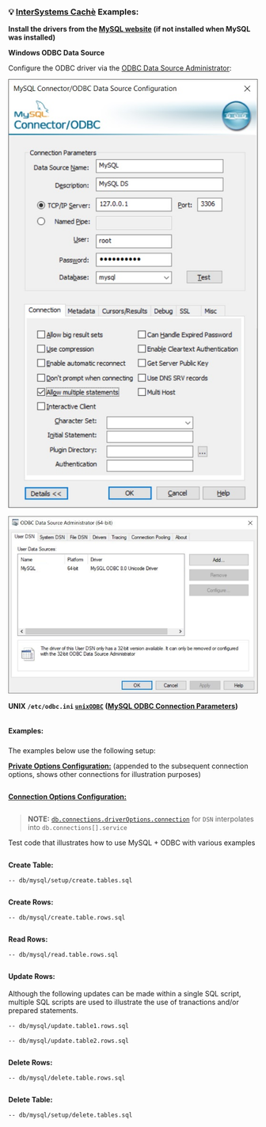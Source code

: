 ### 💡 [InterSystems Cachè](https://www.intersystems.com/products/cache/) Examples:

__Install the drivers from the [MySQL website](https://dev.mysql.com/downloads/connector/odbc) (if not installed when MySQL was installed)__

__Windows ODBC Data Source__

Configure the ODBC driver via the [ODBC Data Source Administrator](https://docs.microsoft.com/en-us/sql/odbc/admin/odbc-data-source-administrator):

![Windows ODBC Data Source 1](./img/odbc-mysql-ds1.jpg "Windows ODBC Data Source 1")

![Windows ODBC Data Source 2](./img/odbc-mysql-ds2.jpg "Windows ODBC Data Source 2")

__UNIX `/etc/odbc.ini` [`unixODBC`](http://www.unixodbc.org/) ([MySQL ODBC Connection Parameters](https://dev.mysql.com/doc/connector-odbc/en/connector-odbc-configuration-connection-parameters.html))__
```jsdocp ./test/fixtures/mysql/odbc.ini
```

#### Examples:<sub id="examples"></sub>

The examples below use the following setup:

__[Private Options Configuration:](https://ugate.github.io/sqler/Manager.html#~PrivateOptions)__ (appended to the subsequent connection options, shows other connections for illustration purposes)
```jsdocp ./test/fixtures/priv.json
```

__[Connection Options Configuration:](global.html#OdbcConnectionOptions)__
```jsdocp ./test/fixtures/mysql/conf.json
```

> __NOTE:__ [`db.connections.driverOptions.connection`](global.html#OdbcConnectionOptions) for `DSN` interpolates into `db.connections[].service`

Test code that illustrates how to use MySQL + ODBC with various examples
```jsdocp ./test/fixtures/run-example.js
```

__Create Table:__

```jsdocp ./test/db/mysql/setup/create.tables.sql
-- db/mysql/setup/create.tables.sql
```

```jsdocp ./test/lib/mysql/setup/create.tables.js
```

__Create Rows:__

```jsdocp ./test/db/mysql/create.table.rows.sql
-- db/mysql/create.table.rows.sql
```

```jsdocp ./test/lib/mysql/create.table.rows.js
```

__Read Rows:__

```jsdocp ./test/db/mysql/read.table.rows.sql
-- db/mysql/read.table.rows.sql
```

```jsdocp ./test/lib/mysql/read.table.rows.js
```

__Update Rows:__<sub id="update"></sub>

Although the following updates can be made within a single SQL script, multiple SQL scripts are used to illustrate the use of tranactions and/or prepared statements.

```jsdocp ./test/db/mysql/update.table1.rows.sql
-- db/mysql/update.table1.rows.sql
```
```jsdocp ./test/db/mysql/update.table2.rows.sql
-- db/mysql/update.table2.rows.sql
```

```jsdocp ./test/lib/mysql/update.table.rows.js
```

__Delete Rows:__

```jsdocp ./test/db/mysql/delete.table.rows.sql
-- db/mysql/delete.table.rows.sql
```

```jsdocp ./test/lib/mysql/delete.table.rows.js
```

__Delete Table:__

```jsdocp ./test/db/mysql/setup/delete.tables.sql
-- db/mysql/setup/delete.tables.sql
```

```jsdocp ./test/lib/mysql/setup/delete.tables.js
```